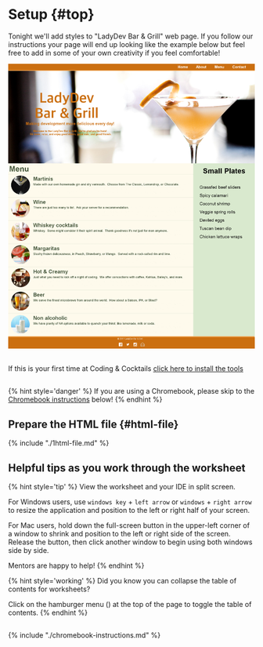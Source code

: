 # Setup {#top}

Tonight we'll add styles to "LadyDev Bar & Grill" web page. If you follow our instructions your page will end up looking like the example below but feel free to add in some of your own creativity if you feel comfortable!

![](images/ladyDevBarAndGrill.png)

<!-- trick markdown to give me a little space between these two sections of text -->
## 
If this is your first time at Coding & Cocktails [click here to install the tools](http://bit.ly/CnCTheTools)

<!-- trick markdown to give me a little space between these two sections of text -->
## 
{% hint style='danger' %}
If you are using a Chromebook, please skip to the <a href="#chromebook-instructions">Chromebook instructions</a> below!
{% endhint %}


## Prepare the HTML file {#html-file} 
{% include "./1html-file.md" %}

## Helpful tips as you work through the worksheet
{% hint style='tip' %}
View the worksheet and your IDE in split screen. 

For Windows users, use `windows key` + `left arrow` or `windows` + `right arrow` to resize the application and position to the left or right half of your screen.

For Mac users, hold down the full-screen button in the upper-left corner of a window to shrink and position to the left or right side of the screen. Release the button, then click another window to begin using both windows side by side.

Mentors are happy to help!
{% endhint %}

{% hint style='working' %}
Did you know you can collapse the table of contents for worksheets?

Click on the hamburger menu (<i class="fa fa-bars" aria-hidden="true"></i>) at the top of the page to toggle the table of contents.
{% endhint %}


<!-- trick markdown to give me a little space between these two sections of text -->
## 
<!--sec data-title="Chromebook instructions" data-id="section0" data-show=true data-collapse=true ces-->
{% include "./chromebook-instructions.md" %}
<!--endsec-->